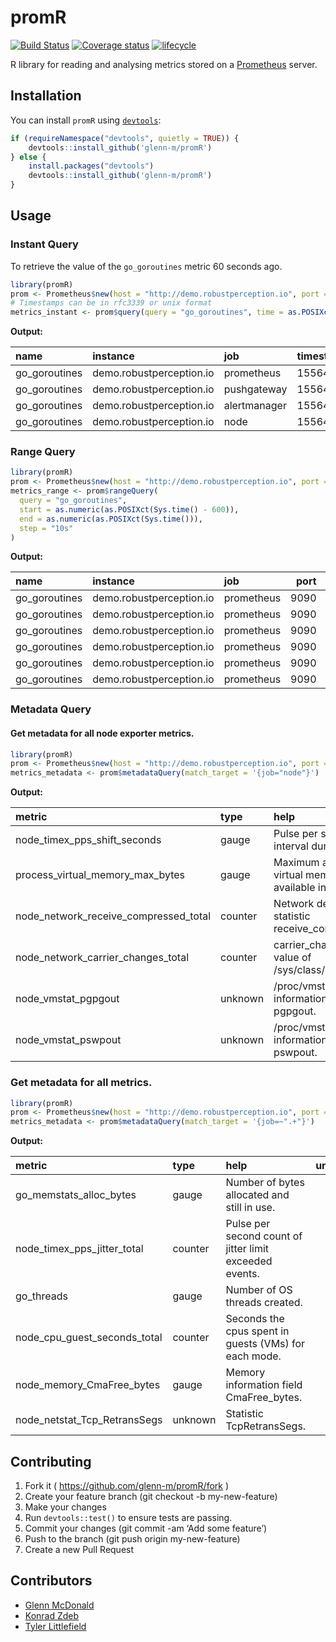 
<!-- README.md is generated from README.Rmd. Please edit that file -->

# promR

[![Build
Status](https://travis-ci.org/glenn-m/promR.svg?branch=master)](https://travis-ci.org/glenn-m/promR)
[![Coverage
status](https://codecov.io/gh/glenn-m/promR/branch/master/graph/badge.svg)](https://codecov.io/github/glenn-m/promR?branch=master)
[![lifecycle](https://img.shields.io/badge/lifecycle-experimental-orange.svg)](https://www.tidyverse.org/lifecycle/#experimental)

R library for reading and analysing metrics stored on a
[Prometheus](https://prometheus.io/) server.

## Installation

You can install `promR` using
[`devtools`](https://github.com/r-lib/devtools):

``` r
if (requireNamespace("devtools", quietly = TRUE)) {
    devtools::install_github('glenn-m/promR')
} else {
    install.packages("devtools")
    devtools::install_github('glenn-m/promR')
}
```

## Usage

### Instant Query

To retrieve the value of the `go_goroutines` metric 60 seconds ago.

``` r
library(promR)
prom <- Prometheus$new(host = "http://demo.robustperception.io", port = 9090)
# Timestamps can be in rfc3339 or unix format
metrics_instant <- prom$query(query = "go_goroutines", time = as.POSIXct(Sys.time() - 60))
```

**Output:**

| name           | instance                 | job          | timestamp      | value | port |
| :------------- | :----------------------- | :----------- | :------------- | ----: | ---: |
| go\_goroutines | demo.robustperception.io | prometheus   | 1556402510.823 |    93 | 9090 |
| go\_goroutines | demo.robustperception.io | pushgateway  | 1556402510.823 |    43 | 9091 |
| go\_goroutines | demo.robustperception.io | alertmanager | 1556402510.823 |    34 | 9093 |
| go\_goroutines | demo.robustperception.io | node         | 1556402510.823 |    10 | 9100 |

### Range Query

``` r
library(promR)
prom <- Prometheus$new(host = "http://demo.robustperception.io", port = 9090)
metrics_range <- prom$rangeQuery(
  query = "go_goroutines",
  start = as.numeric(as.POSIXct(Sys.time() - 600)),
  end = as.numeric(as.POSIXct(Sys.time())),
  step = "10s"
)
```

**Output:**

| **name**       | instance                 | job        | port | timestamp      | value |
| :------------- | :----------------------- | :--------- | ---: | :------------- | ----: |
| go\_goroutines | demo.robustperception.io | prometheus | 9090 | 1556401970.999 |    97 |
| go\_goroutines | demo.robustperception.io | prometheus | 9090 | 1556401980.999 |    96 |
| go\_goroutines | demo.robustperception.io | prometheus | 9090 | 1556401990.999 |    96 |
| go\_goroutines | demo.robustperception.io | prometheus | 9090 | 1556402000.999 |    96 |
| go\_goroutines | demo.robustperception.io | prometheus | 9090 | 1556402010.999 |    96 |
| go\_goroutines | demo.robustperception.io | prometheus | 9090 | 1556402020.999 |    96 |

### Metadata Query

#### Get metadata for all node exporter metrics.

``` r
library(promR)
prom <- Prometheus$new(host = "http://demo.robustperception.io", port = 9090)
metrics_metadata <- prom$metadataQuery(match_target = '{job="node"}')
```

**Output:**

| metric                                    | type    | help                                                     | unit | instance                      | job  |
| :---------------------------------------- | :------ | :------------------------------------------------------- | :--- | :---------------------------- | :--- |
| node\_timex\_pps\_shift\_seconds          | gauge   | Pulse per second interval duration.                      |      | demo.robustperception.io:9100 | node |
| process\_virtual\_memory\_max\_bytes      | gauge   | Maximum amount of virtual memory available in bytes.     |      | demo.robustperception.io:9100 | node |
| node\_network\_receive\_compressed\_total | counter | Network device statistic receive\_compressed.            |      | demo.robustperception.io:9100 | node |
| node\_network\_carrier\_changes\_total    | counter | carrier\_changes\_total value of /sys/class/net/<iface>. |      | demo.robustperception.io:9100 | node |
| node\_vmstat\_pgpgout                     | unknown | /proc/vmstat information field pgpgout.                  |      | demo.robustperception.io:9100 | node |
| node\_vmstat\_pswpout                     | unknown | /proc/vmstat information field pswpout.                  |      | demo.robustperception.io:9100 | node |

### Get metadata for all metrics.

``` r
library(promR)
prom <- Prometheus$new(host = "http://demo.robustperception.io", port = 9090)
metrics_metadata <- prom$metadataQuery(match_target = '{job=~".+"}')
```

**Output:**

| metric                           | type    | help                                                    | unit | instance                      | job  |
| :------------------------------- | :------ | :------------------------------------------------------ | :--- | :---------------------------- | :--- |
| go\_memstats\_alloc\_bytes       | gauge   | Number of bytes allocated and still in use.             |      | demo.robustperception.io:9100 | node |
| node\_timex\_pps\_jitter\_total  | counter | Pulse per second count of jitter limit exceeded events. |      | demo.robustperception.io:9100 | node |
| go\_threads                      | gauge   | Number of OS threads created.                           |      | demo.robustperception.io:9100 | node |
| node\_cpu\_guest\_seconds\_total | counter | Seconds the cpus spent in guests (VMs) for each mode.   |      | demo.robustperception.io:9100 | node |
| node\_memory\_CmaFree\_bytes     | gauge   | Memory information field CmaFree\_bytes.                |      | demo.robustperception.io:9100 | node |
| node\_netstat\_Tcp\_RetransSegs  | unknown | Statistic TcpRetransSegs.                               |      | demo.robustperception.io:9100 | node |

## Contributing

1.  Fork it ( <https://github.com/glenn-m/promR/fork> )
2.  Create your feature branch (git checkout -b my-new-feature)
3.  Make your changes
4.  Run `devtools::test()` to ensure tests are passing.
5.  Commit your changes (git commit -am ‘Add some feature’)
6.  Push to the branch (git push origin my-new-feature)
7.  Create a new Pull Request

## Contributors

  - [Glenn McDonald](https://github.com/glenn-m)
  - [Konrad Zdeb](https://github.com/konradedgar)
  - [Tyler Littlefield](https://github.com/tyluRp)

